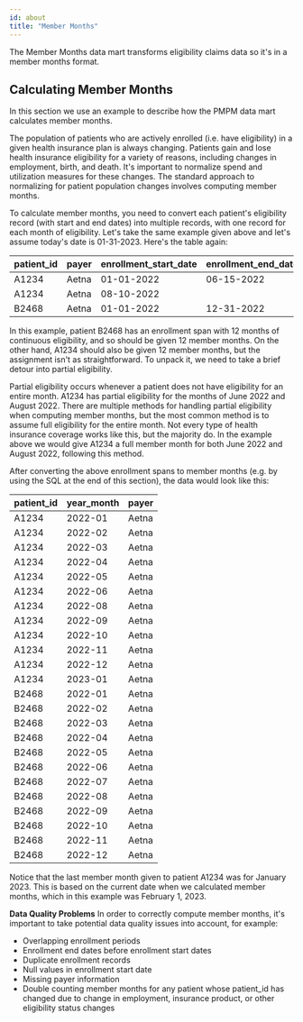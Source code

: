 ```yaml
---
id: about
title: "Member Months"
---
```

The Member Months data mart transforms eligibility claims data so it's in a member months format.

## Calculating Member Months

In this section we use an example to describe how the PMPM data mart calculates member months.

The population of patients who are actively enrolled (i.e. have eligibility) in a given health insurance plan is always changing.  Patients gain and lose health insurance eligibility for a variety of reasons, including changes in employment, birth, and death.  It's important to normalize spend and utilization measures for these changes.  The standard approach to normalizing for patient population changes involves computing member months.

To calculate member months, you need to convert each patient's eligibility record (with start and end dates) into multiple records, with one record for each month of eligibility.  Let's take the same example given above and let's assume today's date is 01-31-2023.  Here's the table again:

| patient_id | payer | enrollment_start_date | enrollment_end_date |
| --- | --- | --- | --- |
| A1234 | Aetna | 01-01-2022 | 06-15-2022 |
| A1234 | Aetna | 08-10-2022 | |
| B2468 | Aetna | 01-01-2022 | 12-31-2022 |

In this example, patient B2468 has an enrollment span with 12 months of continuous eligibility, and so should be given 12 member months.  On the other hand, A1234 should also be given 12 member months, but the assignment isn't as straightforward.  To unpack it, we need to take a brief detour into partial eligibility.

Partial eligibility occurs whenever a patient does not have eligibility for an entire month.  A1234 has partial eligibility for the months of June 2022 and August 2022.  There are multiple methods for handling partial eligibility when computing member months, but the most common method is to assume full eligibility for the entire month.  Not every type of health insurance coverage works like this, but the majority do. In the example above we would give A1234 a full member month for both June 2022 and August 2022, following this method.  

After converting the above enrollment spans to member months (e.g. by using the SQL at the end of this section), the data would look like this:

| patient_id | year_month | payer | 
| --- | --- | --- | 
| A1234 | 2022-01 | Aetna | 
| A1234 | 2022-02 | Aetna | 
| A1234 | 2022-03 | Aetna | 
| A1234 | 2022-04 | Aetna | 
| A1234 | 2022-05 | Aetna | 
| A1234 | 2022-06 | Aetna | 
| A1234 | 2022-08 | Aetna | 
| A1234 | 2022-09 | Aetna | 
| A1234 | 2022-10 | Aetna | 
| A1234 | 2022-11 | Aetna | 
| A1234 | 2022-12 | Aetna | 
| A1234 | 2023-01 | Aetna | 
| B2468 | 2022-01 | Aetna | 
| B2468 | 2022-02 | Aetna | 
| B2468 | 2022-03 | Aetna | 
| B2468 | 2022-04 | Aetna | 
| B2468 | 2022-05 | Aetna | 
| B2468 | 2022-06 | Aetna | 
| B2468 | 2022-07 | Aetna | 
| B2468 | 2022-08 | Aetna | 
| B2468 | 2022-09 | Aetna | 
| B2468 | 2022-10 | Aetna | 
| B2468 | 2022-11 | Aetna | 
| B2468 | 2022-12 | Aetna | 

Notice that the last member month given to patient A1234 was for January 2023.  This is based on the current date when we calculated member months, which in this example was February 1, 2023.

**Data Quality Problems**
In order to correctly compute member months, it's important to take potential data quality issues into account, for example:

- Overlapping enrollment periods 
- Enrollment end dates before enrollment start dates
- Duplicate enrollment records
- Null values in enrollment start date
- Missing payer information 
- Double counting member months for any patient whose patient_id has changed due to change in employment, insurance product, or other eligibility status changes